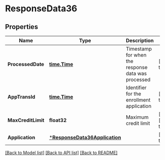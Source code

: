 # ResponseData36

## Properties
Name | Type | Description | Notes
------------ | ------------- | ------------- | -------------
**ProcessedDate** | [**time.Time**](time.Time.md) | Timestamp for when the response data was processed | [default to null]
**AppTransId** | [**time.Time**](time.Time.md) | Identifier for the enrollment application | [default to null]
**MaxCreditLimit** | **float32** | Maximum credit limit | [optional] [default to null]
**Application** | [***ResponseData36Application**](ResponseData36_application.md) |  | [default to null]

[[Back to Model list]](../README.md#documentation-for-models) [[Back to API list]](../README.md#documentation-for-api-endpoints) [[Back to README]](../README.md)

